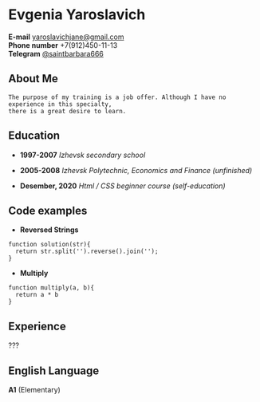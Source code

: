 # Evgenia Yaroslavich #

__E-mail__  <yaroslavichjane@gmail.com>  
__Phone number__   +7(912)450-11-13  
__Telegram__  [@saintbarbara666](https://t.me/saintbarbara666)


## About Me ##
    The purpose of my training is a job offer. Although I have no experience in this specialty,
    there is a great desire to learn.  

## Education ##
* __1997-2007__ *Izhevsk secondary school*

* __2005-2008__  *Izhevsk Polytechnic, Economics and Finance (unfinished)*

* __Desember, 2020__ *Html / CSS beginner course (self-education)*

## Code examples ##
* __Reversed Strings__
```
function solution(str){
  return str.split('').reverse().join('');  
}
```
* __Multiply__
```
function multiply(a, b){
  return a * b
}
```
## Experience ##
???
## English Language ##
__A1__ (Elementary)


